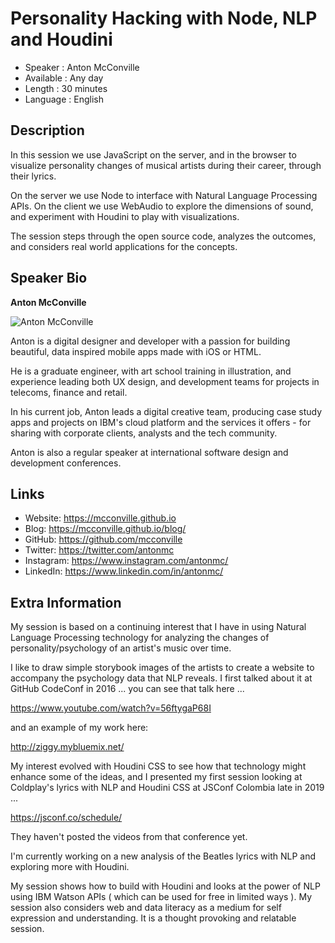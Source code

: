 Personality Hacking with Node, NLP and Houdini
=================================================

* Speaker   : Anton McConville
* Available : Any day
* Length    : 30 minutes
* Language  : English

Description
-----------

In this session we use JavaScript on the server, and in the browser to visualize personality changes of musical artists during their career, through their lyrics.

On the server we use Node to interface with Natural Language Processing APIs. On the client we use WebAudio to explore the dimensions of sound, and experiment with Houdini to play with visualizations.

The session steps through the open source code, analyzes the outcomes, and considers real world applications for the concepts.

Speaker Bio
-----------

**Anton McConville**

![Anton McConville](https://raw.githubusercontent.com/mcconville/mcconville.github.io/master/images/antonmc.png)

Anton is a digital designer and developer with a passion for building beautiful, data inspired mobile apps made with iOS or HTML.

He is a graduate engineer, with art school training in illustration, and experience leading both UX design, and development teams for projects in telecoms, finance and retail.

In his current job, Anton leads a digital creative team, producing case study apps and projects on IBM's cloud platform and the services it offers - for sharing with corporate clients, analysts and the tech community.

Anton is also a regular speaker at international software design and development conferences.


Links
-----

* Website: https://mcconville.github.io
* Blog: https://mcconville.github.io/blog/
* GitHub: https://github.com/mcconville
* Twitter: https://twitter.com/antonmc
* Instagram: https://www.instagram.com/antonmc/
* LinkedIn: https://www.linkedin.com/in/antonmc/

Extra Information
-----------------

My session is based on a continuing interest that I have in using Natural Language Processing technology for analyzing the changes of personality/psychology of an artist's music over time.

I like to draw simple storybook images of the artists to create a website to accompany the psychology data that NLP reveals. I first talked about it at GitHub CodeConf in 2016 ... you can see that talk here ...

https://www.youtube.com/watch?v=56ftygaP68I

and an example of my work here:

http://ziggy.mybluemix.net/

My interest evolved with Houdini CSS to see how that technology might enhance some of the ideas, and I presented my first session looking at Coldplay's lyrics with NLP and Houdini CSS at JSConf Colombia late in 2019 ...

https://jsconf.co/schedule/

They haven't posted the videos from that conference yet.

I'm currently working on a new analysis of the Beatles lyrics with NLP and exploring more with Houdini.

My session shows how to build with Houdini and looks at the power of NLP using IBM Watson APIs ( which can be used for free in limited ways ). My session also considers web and data literacy as a medium for self expression and understanding. It is a thought provoking and relatable session.
